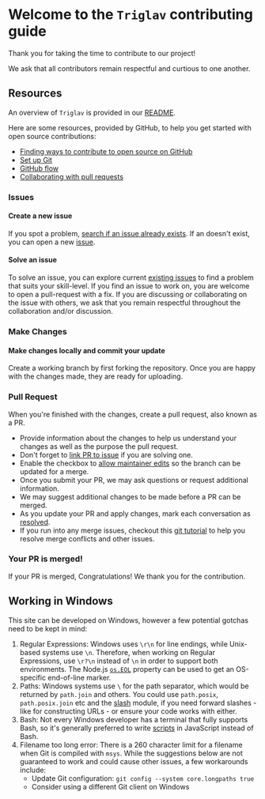 # Welcome to the `Triglav` contributing guide <!-- omit in toc -->

Thank you for taking the time to contribute to our project!

We ask that all contributors remain respectful and curtious to one another.

## Resources

An overview of `Triglav` is provided in our [README](https://github.com/jrudar/Triglav/README.md). 

Here are some resources, provided by GitHub, to help you get started with open source contributions:

- [Finding ways to contribute to open source on GitHub](https://docs.github.com/en/get-started/exploring-projects-on-github/finding-ways-to-contribute-to-open-source-on-github)
- [Set up Git](https://docs.github.com/en/get-started/quickstart/set-up-git)
- [GitHub flow](https://docs.github.com/en/get-started/quickstart/github-flow)
- [Collaborating with pull requests](https://docs.github.com/en/github/collaborating-with-pull-requests)

### Issues

#### Create a new issue

If you spot a problem, [search if an issue already exists](https://docs.github.com/en/github/searching-for-information-on-github/searching-on-github/searching-issues-and-pull-requests#search-by-the-title-body-or-comments). If an doesn't exist, you can open a new [issue](https://github.com/jrudar/Triglav/issues/new).

#### Solve an issue

To solve an issue, you can explore current [existing issues](https://github.com/jrudar/Triglav/issues/) to find a problem that suits your skill-level. If you find an issue to work on, you are welcome to open a pull-request with a fix. If you are discussing or collaborating on the issue with others, we ask that you remain respectful throughout the collaboration and/or discussion.

### Make Changes

#### Make changes locally and commit your update

Create a working branch by first forking the repository. Once you are happy with the changes made, they are ready for uploading.

### Pull Request

When you're finished with the changes, create a pull request, also known as a PR.
- Provide information about the changes to help us understand your changes as well as the purpose the pull request.
- Don't forget to [link PR to issue](https://docs.github.com/en/issues/tracking-your-work-with-issues/linking-a-pull-request-to-an-issue) if you are solving one.
- Enable the checkbox to [allow maintainer edits](https://docs.github.com/en/github/collaborating-with-issues-and-pull-requests/allowing-changes-to-a-pull-request-branch-created-from-a-fork) so the branch can be updated for a merge.
- Once you submit your PR, we may ask questions or request additional information.
- We may suggest additional changes to be made before a PR can be merged.
- As you update your PR and apply changes, mark each conversation as [resolved](https://docs.github.com/en/github/collaborating-with-issues-and-pull-requests/commenting-on-a-pull-request#resolving-conversations).
- If you run into any merge issues, checkout this [git tutorial](https://github.com/skills/resolve-merge-conflicts) to help you resolve merge conflicts and other issues.

### Your PR is merged!

If your PR is merged, Congratulations! We thank you for the contribution.

## Working in Windows

This site can be developed on Windows, however a few potential gotchas need to be kept in mind:

1. Regular Expressions: Windows uses `\r\n` for line endings, while Unix-based systems use `\n`. Therefore, when working on Regular Expressions, use `\r?\n` instead of `\n` in order to support both environments. The Node.js [`os.EOL`](https://nodejs.org/api/os.html#os_os_eol) property can be used to get an OS-specific end-of-line marker.
2. Paths: Windows systems use `\` for the path separator, which would be returned by `path.join` and others. You could use `path.posix`, `path.posix.join` etc and the [slash](https://ghub.io/slash) module, if you need forward slashes - like for constructing URLs - or ensure your code works with either.
3. Bash: Not every Windows developer has a terminal that fully supports Bash, so it's generally preferred to write [scripts](/script) in JavaScript instead of Bash.
4. Filename too long error: There is a 260 character limit for a filename when Git is compiled with `msys`. While the suggestions below are not guaranteed to work and could cause other issues, a few workarounds include:
    - Update Git configuration: `git config --system core.longpaths true`
    - Consider using a different Git client on Windows
